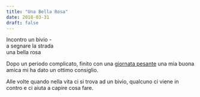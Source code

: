 ```yaml
---
title: "Una Bella Rosa"
date: 2018-03-31
draft: false
---
```


Incontro un bivio -  
a segnare la strada  
una bella rosa  

<!--more-->

Dopo un periodo complicato, finito con una [giornata pesante](/haiku/un-cielo-senza-stelle) una mia buona amica mi ha dato un ottimo consiglio.

Alle volte quando nella vita ci si trova ad un bivio, qualcuno ci viene in contro e ci aiuta a capire cosa fare.